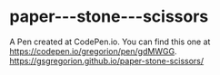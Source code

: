 # paper---stone---scissors
A Pen created at CodePen.io. You can find this one at https://codepen.io/gregorion/pen/gdMWGG.
https://gsgregorion.github.io/paper-stone-scissors/